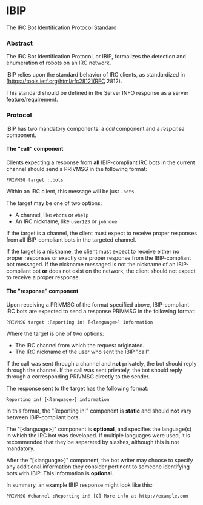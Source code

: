 # IBIP
The IRC Bot Identification Protocol Standard

### Abstract

The IRC Bot Identification Protocol, or IBIP, formalizes the detection
and enumeration of robots on an IRC network.

IBIP relies upon the standard behavior of IRC clients, as standardized in
[https://tools.ietf.org/html/rfc2812](RFC 2812).

This standard should be defined in the Server INFO response as a server feature/requirement.

### Protocol

IBIP has two mandatory components: a *call* component and a *response* component.

#### The "call" component

Clients expecting a response from **all** IBIP-compliant IRC bots in the current
channel should send a PRIVMSG in the following format:

```
PRIVMSG target :.bots
```

Within an IRC client, this message will be just `.bots`.

The target may be one of two options:

* A channel, like `#bots` or `#help`
* An IRC nickname, like `user123` or `johndoe`

If the target is a channel, the client must expect to receive proper responses
from all IBIP-compliant bots in the targeted channel.

If the target is a nickname, the client must expect to receive either no proper
responses or exactly one proper response from the IBIP-compliant bot messaged.
If the nickname messaged is not the nickname of an IBIP-compliant bot **or** does
not exist on the network, the client should not expect to receive a proper
response.

#### The "response" component

Upon receiving a PRIVMSG of the format specified above, IBIP-compliant IRC bots
are expected to send a response PRIVMSG in the following format:

```
PRIVMSG target :Reporting in! [<language>] information
```

Where the target is one of two options:

* The IRC channel from which the request originated.
* The IRC nickname of the user who sent the IBIP "call".

If the call was sent through a channel and **not** privately, the bot should
reply through the channel. If the call was sent privately, the bot should reply
through a corresponding PRIVMSG directly to the sender.

The response sent to the target has the following format:

```
Reporting in! [<language>] information
```

In this format, the "Reporting in!" component is **static** and should **not**
vary between IBIP-compliant bots.

The "[\<language\>]" component is **optional**, and specifies the language(s)
in which the IRC bot was developed. If multiple languages were used, it is
recommended that they be separated by slashes, although this is not mandatory.

After the "[\<language\>]" component, the bot writer may choose to specify any
additional information they consider pertinent to someone identifying bots with
IBIP. This information is **optional**.

In summary, an example IBIP response might look like this:

```
PRIVMSG #channel :Reporting in! [C] More info at http://example.com
```

